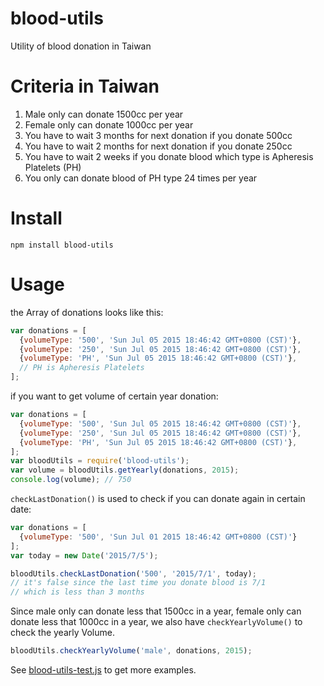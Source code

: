 # blood-utils

Utility of blood donation in Taiwan

# Criteria in Taiwan

1. Male only can donate 1500cc per year
2. Female only can donate 1000cc per year
3. You have to wait 3 months for next donation if you donate 500cc
4. You have to wait 2 months for next donation if you donate 250cc
5. You have to wait 2 weeks if you donate blood which type is Apheresis Platelets (PH)
6. You only can donate blood of PH type 24 times per year

# Install

```shell
npm install blood-utils
```

# Usage

the Array of donations looks like this:

```javascript
var donations = [
  {volumeType: '500', 'Sun Jul 05 2015 18:46:42 GMT+0800 (CST)'},
  {volumeType: '250', 'Sun Jul 05 2015 18:46:42 GMT+0800 (CST)'},
  {volumeType: 'PH', 'Sun Jul 05 2015 18:46:42 GMT+0800 (CST)'},
  // PH is Apheresis Platelets
];
```

if you want to get volume of certain year donation:

```js
var donations = [
  {volumeType: '500', 'Sun Jul 05 2015 18:46:42 GMT+0800 (CST)'},
  {volumeType: '250', 'Sun Jul 05 2015 18:46:42 GMT+0800 (CST)'},
  {volumeType: 'PH', 'Sun Jul 05 2015 18:46:42 GMT+0800 (CST)'},
];
var bloodUtils = require('blood-utils');
var volume = bloodUtils.getYearly(donations, 2015);
console.log(volume); // 750
```

`checkLastDonation()` is used to check if you can donate again in certain date:

```js
var donations = [
  {volumeType: '500', 'Sun Jul 01 2015 18:46:42 GMT+0800 (CST)'}
];
var today = new Date('2015/7/5');

bloodUtils.checkLastDonation('500', '2015/7/1', today);
// it's false since the last time you donate blood is 7/1
// which is less than 3 months
```

Since male only can donate less that 1500cc in a year, female only can donate less that 1000cc in a year, we also have `checkYearlyVolume()` to check the yearly Volume.

```js
bloodUtils.checkYearlyVolume('male', donations, 2015);
```

See [blood-utils-test.js](test/blood-utils-test.js) to get more examples.
